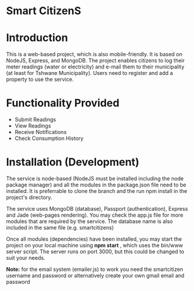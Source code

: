 Smart CitizenS
==============

Introduction
============
This is a web-based project, which is also mobile-friendly. It is based on NodeJS, Express, and MongoDB. The project enables citizens to log their meter readings (water or electricity) and e-mail them to their municipality (at least for Tshwane Municipality). Users need to register and add a property to use the service. 

Functionality Provided
======================

- Submit Readings
- View Readings
- Receive Notifications
- Check Consumption History


Installation (Development)
==========================

The service is node-based (NodeJS must be installed including the node package manager) and all the modules in the package.json file need to be installed. It is preferrable to clone the branch and the run npm install in the project's directory.

The service uses MongoDB (database), Passport (authentication), Express and Jade (web-pages rendering). You may check the app.js file for more modules that are required by the service. The database name is also included in the same file (e.g. smartcitizens)

Once all modules (dependencies) have been installed, you may start the project on your local machine using <b> npm start </b>, which uses the bin/www server script. The server runs on port 3000, but this could be changed to suit your needs.


<strong>Note:</strong> for the email system (emailer.js) to work you need the smartcitizen username and password or alternatively create your own gmail email and password 
